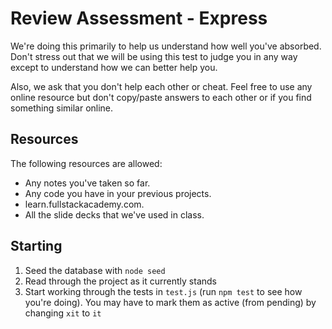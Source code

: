# Review Assessment - Express

We're doing this primarily to help us understand how well you've absorbed.  Don't stress out that we will be using this test to judge you in any way except to understand how we can better help you.

Also, we ask that you don't help each other or cheat.  Feel free to use any online resource but don't copy/paste answers to each other or if you find something similar online.

## Resources

The following resources are allowed:

* Any notes you've taken so far.
* Any code you have in your previous projects.
* learn.fullstackacademy.com.
* All the slide decks that we've used in class.

## Starting

1. Seed the database with `node seed`
2. Read through the project as it currently stands
3. Start working through the tests in `test.js` (run `npm test` to see how you're doing). You may have to mark them as active (from pending) by changing `xit` to `it`